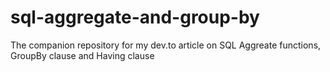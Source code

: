 # sql-aggregate-and-group-by
The companion repository for my dev.to article on SQL Aggreate functions, GroupBy clause and Having clause

